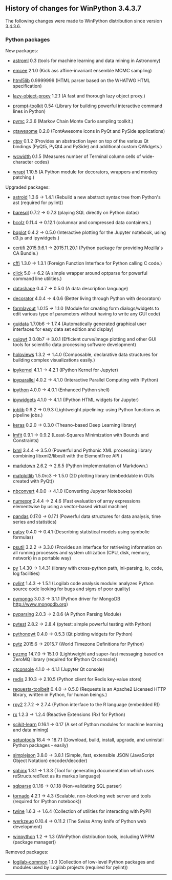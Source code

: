 ﻿## History of changes for WinPython 3.4.3.7

The following changes were made to WinPython distribution since version 3.4.3.6.

### Python packages

New packages:

  * [astroml](http://pypi.python.org/pypi/astroml) 0.3 (tools for machine learning and data mining in Astronomy)
  * [emcee](http://pypi.python.org/pypi/emcee) 2.1.0 (Kick ass affine-invariant ensemble MCMC sampling)
  * [html5lib](http://pypi.python.org/pypi/html5lib) 0.9999999 (HTML parser based on the WHATWG HTML specification)
  * [lazy-object-proxy](http://pypi.python.org/pypi/lazy-object-proxy) 1.2.1 (A fast and thorough lazy object proxy.)
  * [prompt-toolkit](http://pypi.python.org/pypi/prompt-toolkit) 0.54 (Library for building powerful interactive command lines in Python)
  * [pymc](http://pypi.python.org/pypi/pymc) 2.3.6 (Markov Chain Monte Carlo sampling toolkit.)
  * [qtawesome](http://pypi.python.org/pypi/qtawesome) 0.2.0 (FontAwesome icons in PyQt and PySide applications)
  * [qtpy](http://pypi.python.org/pypi/qtpy) 0.1.2 (Provides an abstraction layer on top of the various Qt bindings (PyQt5, PyQt4 and PySide) and additional custom QWidgets.)
  * [wcwidth](http://pypi.python.org/pypi/wcwidth) 0.1.5 (Measures number of Terminal column cells of wide-character codes)
  * [wrapt](http://pypi.python.org/pypi/wrapt) 1.10.5 (A Python module for decorators, wrappers and monkey patching.)

Upgraded packages:

  * [astroid](http://pypi.python.org/pypi/astroid) 1.3.6 → 1.4.1 (Rebuild a new abstract syntax tree from Python's ast (required for pylint))
  * [baresql](http://pypi.python.org/pypi/baresql) 0.7.2 → 0.7.3 (playing SQL directly on Python datas)
  * [bcolz](http://pypi.python.org/pypi/bcolz) 0.11.4 → 0.12.1 (columnar and compressed data containers.)
  * [bqplot](http://pypi.python.org/pypi/bqplot) 0.4.2 → 0.5.0 (Interactive plotting for the Jupyter notebook, using d3.js and ipywidgets.)
  * [certifi](http://pypi.python.org/pypi/certifi) 2015.9.6.1 → 2015.11.20.1 (Python package for providing Mozilla's CA Bundle.)
  * [cffi](http://pypi.python.org/pypi/cffi) 1.3.0 → 1.3.1 (Foreign Function Interface for Python calling C code.)
  * [click](http://pypi.python.org/pypi/click) 5.0 → 6.2 (A simple wrapper around optparse for powerful command line utilities.)
  * [datashape](http://pypi.python.org/pypi/datashape) 0.4.7 → 0.5.0 (A data description language)
  * [decorator](http://pypi.python.org/pypi/decorator) 4.0.4 → 4.0.6 (Better living through Python with decorators)
  * [formlayout](http://formlayout.googlecode.com) 1.0.15 → 1.1.0 (Module for creating form dialogs/widgets to edit various type of parameters without having to write any GUI code)
  * [guidata](http://packages.python.org/guidata) 1.7.0b6 → 1.7.4 (Automatically generated graphical user interfaces for easy data set edition and display)
  * [guiqwt](http://packages.python.org/guiqwt) 3.0.0b7 → 3.0.1 (Efficient curve/image plotting and other GUI tools for scientific data processing software development)
  * [holoviews](http://pypi.python.org/pypi/holoviews) 1.3.2 → 1.4.0 (Composable, declarative data structures for building complex visualizations easily.)
  * [ipykernel](http://pypi.python.org/pypi/ipykernel) 4.1.1 → 4.2.1 (IPython Kernel for Jupyter)
  * [ipyparallel](http://pypi.python.org/pypi/ipyparallel) 4.0.2 → 4.1.0 (Interactive Parallel Computing with IPython)
  * [ipython](http://pypi.python.org/pypi/ipython) 4.0.0 → 4.0.1 (Enhanced Python shell)
  * [ipywidgets](http://pypi.python.org/pypi/ipywidgets) 4.1.0 → 4.1.1 (IPython HTML widgets for Jupyter)
  * [joblib](http://pypi.python.org/pypi/joblib) 0.9.2 → 0.9.3 (Lightweight pipelining: using Python functions as pipeline jobs.)
  * [keras](http://pypi.python.org/pypi/keras) 0.2.0 → 0.3.0 (Theano-based Deep Learning library)
  * [lmfit](http://pypi.python.org/pypi/lmfit) 0.9.1 → 0.9.2 (Least-Squares Minimization with Bounds and Constraints)
  * [lxml](http://pypi.python.org/pypi/lxml) 3.4.4 → 3.5.0 (Powerful and Pythonic XML processing library combining libxml2/libxslt with the ElementTree API.)
  * [markdown](http://pypi.python.org/pypi/markdown) 2.6.2 → 2.6.5 (Python implementation of Markdown.)
  * [matplotlib](http://pypi.python.org/pypi/matplotlib) 1.5.0rc3 → 1.5.0 (2D plotting library (embeddable in GUIs created with PyQt))
  * [nbconvert](http://pypi.python.org/pypi/nbconvert) 4.0.0 → 4.1.0 (Converting Jupyter Notebooks)
  * [numexpr](http://pypi.python.org/pypi/numexpr) 2.4.4 → 2.4.6 (Fast evaluation of array expressions elementwise by using a vector-based virtual machine)
  * [pandas](http://pypi.python.org/pypi/pandas) 0.17.0 → 0.17.1 (Powerful data structures for data analysis, time series and statistics)
  * [patsy](http://pypi.python.org/pypi/patsy) 0.4.0 → 0.4.1 (Describing statistical models using symbolic formulas)
  * [psutil](http://code.google.com/p/psutil) 3.2.2 → 3.3.0 (Provides an interface for retrieving information on all running processes and system utilization (CPU, disk, memory, network) in a portable way)
  * [py](http://pypi.python.org/pypi/py) 1.4.30 → 1.4.31 (library with cross-python path, ini-parsing, io, code, log facilities)
  * [pylint](http://www.logilab.org/project/pylint) 1.4.3 → 1.5.1 (Logilab code analysis module: analyzes Python source code looking for bugs and signs of poor quality)
  * [pymongo](http://pypi.python.org/pypi/pymongo) 3.0.3 → 3.1.1 (Python driver for MongoDB <http://www.mongodb.org>)
  * [pyparsing](http://pyparsing.wikispaces.com/) 2.0.3 → 2.0.6 (A Python Parsing Module)
  * [pytest](http://pypi.python.org/pypi/pytest) 2.8.2 → 2.8.4 (pytest: simple powerful testing with Python)
  * [pythonqwt](http://pypi.python.org/pypi/pythonqwt) 0.4.0 → 0.5.3 (Qt plotting widgets for Python)
  * [pytz](http://pypi.python.org/pypi/pytz) 2015.6 → 2015.7 (World Timezone Definitions for Python)
  * [pyzmq](http://pypi.python.org/pypi/pyzmq) 14.7.0 → 15.1.0 (Lightweight and super-fast messaging based on ZeroMQ library (required for IPython Qt console))
  * [qtconsole](http://pypi.python.org/pypi/qtconsole) 4.1.0 → 4.1.1 (Jupyter Qt console)
  * [redis](http://pypi.python.org/pypi/redis) 2.10.3 → 2.10.5 (Python client for Redis key-value store)
  * [requests-toolbelt](http://pypi.python.org/pypi/requests-toolbelt) 0.4.0 → 0.5.0 (Requests is an Apache2 Licensed HTTP library, written in Python, for human beings.)
  * [rpy2](http://pypi.python.org/pypi/rpy2) 2.7.2 → 2.7.4 (Python interface to the R language (embedded R))
  * [rx](http://pypi.python.org/pypi/rx) 1.2.3 → 1.2.4 (Reactive Extensions (Rx) for Python)
  * [scikit-learn](http://pypi.python.org/pypi/scikit-learn) 0.16.1 → 0.17 (A set of Python modules for machine learning and data mining)
  * [setuptools](http://pypi.python.org/pypi/setuptools) 18.4 → 18.7.1 (Download, build, install, upgrade, and uninstall Python packages - easily)
  * [simplejson](http://pypi.python.org/pypi/simplejson) 3.8.0 → 3.8.1 (Simple, fast, extensible JSON (JavaScript Object Notation) encoder/decoder)
  * [sphinx](http://pypi.python.org/pypi/sphinx) 1.3.1 → 1.3.3 (Tool for generating documentation which uses reStructuredText as its markup language)
  * [sqlparse](http://pypi.python.org/pypi/sqlparse) 0.1.16 → 0.1.18 (Non-validating SQL parser)
  * [tornado](http://pypi.python.org/pypi/tornado) 4.2.1 → 4.3 (Scalable, non-blocking web server and tools (required for IPython notebook))
  * [twine](http://pypi.python.org/pypi/twine) 1.6.3 → 1.6.4 (Collection of utilities for interacting with PyPI)
  * [werkzeug](http://pypi.python.org/pypi/werkzeug) 0.10.4 → 0.11.2 (The Swiss Army knife of Python web development)
  * [winpython](http://winpython.github.io/) 1.2 → 1.3 (WinPython distribution tools, including WPPM (package manager))

Removed packages:

  * [logilab-common](http://pypi.python.org/pypi/logilab-common) 1.1.0 (Collection of low-level Python packages and modules used by Logilab projects (required for pylint))

* * *

